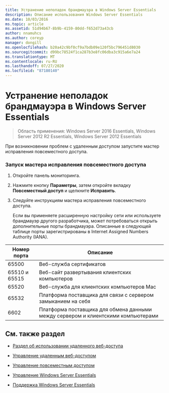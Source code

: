 ```yaml
---
title: Устранение неполадок брандмауэра в Windows Server Essentials
description: Описание использования Windows Server Essentials
ms.date: 10/03/2016
ms.topic: article
ms.assetid: 51d94b67-8b9b-4159-80dd-f652d73a43cb
author: nnamuhcs
ms.author: coreyp
manager: dongill
ms.openlocfilehash: b20a42c9bf0cf9a7bdb09e120f5bc796451d8030
ms.sourcegitcommit: d99bc78524f1ca287b3e8fc06dba3c915a6e7a24
ms.translationtype: MT
ms.contentlocale: ru-RU
ms.lasthandoff: 07/27/2020
ms.locfileid: "87180140"
---
```

# <a name="troubleshoot-your-firewall-in-windows-server-essentials"></a>Устранение неполадок брандмауэра в Windows Server Essentials

>Область применения: Windows Server 2016 Essentials, Windows Server 2012 R2 Essentials, Windows Server 2012 Essentials

 При возникновении проблем с удаленным доступом запустите мастер исправления повсеместного доступа.

### <a name="to-run-the-repair-anywhere-access-wizard"></a>Запуск мастера исправления повсеместного доступа

1. Откройте панель мониторинга.

2. Нажмите кнопку **Параметры**, затем откройте вкладку **Повсеместный доступ** и щелкните **Исправить**.

3. Следуйте инструкциям мастера исправления повсеместного доступа.

   Если вы применяете расширенную настройку сети или используете брандмауэр другого разработчика, может потребоваться открыть дополнительные порты брандмауэра. Описанные в следующей таблице порты зарегистрированы в Internet Assigned Numbers Authority (IANA).

|Номер порта|Описание|
|-----------------|-----------------|
|65500|Веб-служба сертификатов|
|65510 и 65515|Веб-сайт развертывания клиентских компьютеров|
|65520|Веб-служба для клиентских компьютеров Mac|
|65532|Платформа поставщика для связи с сервером замыканием на себя|
|6602|Платформа поставщика для обмена данными между сервером и клиентскими компьютерами|

## <a name="see-also"></a>См. также раздел

-   [Раздел об использовании удаленного веб-доступа](../use/Use-Remote-Web-Access-in-Windows-Server-Essentials.md)

-   [Управление удаленным веб-доступом](../manage/Manage-Remote-Web-Access-in-Windows-Server-Essentials.md)

-   [Управление повсеместным доступом](../manage/Manage-Anywhere-Access-in-Windows-Server-Essentials.md)

-   [Управление Windows Server Essentials](../manage/Manage-Windows-Server-Essentials.md)

-   [Поддержка Windows Server Essentials](../support/Support-Windows-Server-Essentials.md)


